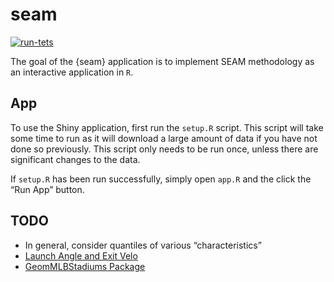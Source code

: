 # seam

<!-- badges: start -->
[![run-tets](https://github.com/ecklab/seam/workflows/run-tests/badge.svg)](https://github.com/ecklab/seam/actions)
<!-- badges: end -->

The goal of the {seam} application is to implement SEAM methodology as an interactive application in `R`.

## App

To use the Shiny application, first run the `setup.R` script. This script will take some time to run as it will download a large amount of data if you have not done so previously. This script only needs to be run once, unless there are significant changes to the data.

If `setup.R` has been run successfully, simply open `app.R` and the click the “Run App” button.

## TODO

- In general, consider quantiles of various “characteristics”
- [Launch Angle and Exit Velo](https://baseballwithr.wordpress.com/2018/01/15/chance-of-hit-as-function-of-launch-angle-exit-velocity-and-spray-angle/)
- [GeomMLBStadiums Package](https://github.com/bdilday/GeomMLBStadiums)

